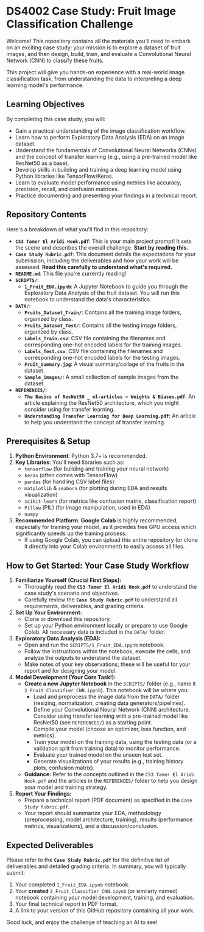 # DS4002 Case Study: Fruit Image Classification Challenge

Welcome! This repository contains all the materials you'll need to embark on an exciting case study: your mission is to explore a dataset of fruit images, and then design, build, train, and evaluate a Convolutional Neural Network (CNN) to classify these fruits.

This project will give you hands-on experience with a real-world image classification task, from understanding the data to interpreting a deep learning model's performance.

## Learning Objectives

By completing this case study, you will:
*   Gain a practical understanding of the image classification workflow.
*   Learn how to perform Exploratory Data Analysis (EDA) on an image dataset.
*   Understand the fundamentals of Convolutional Neural Networks (CNNs) and the concept of transfer learning (e.g., using a pre-trained model like ResNet50 as a base).
*   Develop skills in building and training a deep learning model using Python libraries like TensorFlow/Keras.
*   Learn to evaluate model performance using metrics like accuracy, precision, recall, and confusion matrices.
*   Practice documenting and presenting your findings in a technical report.

## Repository Contents

Here's a breakdown of what you'll find in this repository:

*   **`CS3 Tamer El Aridi Hook.pdf`**: This is your main project prompt! It sets the scene and describes the overall challenge. **Start by reading this.**
*   **`Case Study Rubric.pdf`**: This document details the expectations for your submission, including the deliverables and how your work will be assessed. **Read this carefully to understand what's required.**
*   **`README.md`**: This file you're currently reading!
*   **`SCRIPTS/`**:
    *   **`1_Fruit_EDA.ipynb`**: A Jupyter Notebook to guide you through the Exploratory Data Analysis of the fruit dataset. You will run this notebook to understand the data's characteristics.
*   **`DATA/`**:
    *   **`Fruits_Dataset_Train/`**: Contains all the training image folders, organized by class.
    *   **`Fruits_Dataset_Test/`**: Contains all the testing image folders, organized by class.
    *   **`Labels_Train.csv`**: CSV file containing the filenames and corresponding one-hot encoded labels for the training images.
    *   **`Labels_Test.csv`**: CSV file containing the filenames and corresponding one-hot encoded labels for the testing images.
    *   **`Fruit_Summary.jpg`**: A visual summary/collage of the fruits in the dataset.
    *   **`Sample_Images/`**: A small collection of sample images from the dataset.
*   **`REFERENCES/`**:
    *   **`The Basics of ResNet50 _ ml-articles – Weights & Biases.pdf`**: An article explaining the ResNet50 architecture, which you might consider using for transfer learning.
    *   **`Understanding Transfer Learning for Deep Learning.pdf`**: An article to help you understand the concept of transfer learning.

## Prerequisites & Setup

1.  **Python Environment**: Python 3.7+ is recommended.
2.  **Key Libraries**: You'll need libraries such as:
    *   `tensorflow` (for building and training your neural network)
    *   `keras` (often comes with TensorFlow)
    *   `pandas` (for handling CSV label files)
    *   `matplotlib` & `seaborn` (for plotting during EDA and results visualization)
    *   `scikit-learn` (for metrics like confusion matrix, classification report)
    *   `Pillow` (PIL) (for image manipulation, used in EDA)
    *   `numpy`
3.  **Recommended Platform**: **Google Colab** is highly recommended, especially for training your model, as it provides free GPU access which significantly speeds up the training process.
    *   If using Google Colab, you can upload this entire repository (or clone it directly into your Colab environment) to easily access all files.

## How to Get Started: Your Case Study Workflow

1.  **Familiarize Yourself (Crucial First Steps):**
    *   Thoroughly read the **`CS3 Tamer El Aridi Hook.pdf`** to understand the case study's scenario and objectives.
    *   Carefully review the **`Case Study Rubric.pdf`** to understand all requirements, deliverables, and grading criteria.
2.  **Set Up Your Environment:**
    *   Clone or download this repository.
    *   Set up your Python environment locally or prepare to use Google Colab. All necessary data is included in the `DATA/` folder.
3.  **Exploratory Data Analysis (EDA):**
    *   Open and run the `SCRIPTS/1_Fruit_EDA.ipynb` notebook.
    *   Follow the instructions within the notebook, execute the cells, and analyze the outputs to understand the dataset.
    *   Make notes of your key observations; these will be useful for your report and for designing your model.
4.  **Model Development (Your Core Task!):**
    *   **Create a new Jupyter Notebook** in the `SCRIPTS/` folder (e.g., name it `2_Fruit_Classifier_CNN.ipynb`). This notebook will be where you:
        *   Load and preprocess the image data from the `DATA/` folder (resizing, normalization, creating data generators/pipelines).
        *   Define your Convolutional Neural Network (CNN) architecture. Consider using transfer learning with a pre-trained model like ResNet50 (see `REFERENCES/`) as a starting point.
        *   Compile your model (choose an optimizer, loss function, and metrics).
        *   Train your model on the training data, using the testing data (or a validation split from training data) to monitor performance.
        *   Evaluate your trained model on the unseen test set.
        *   Generate visualizations of your results (e.g., training history plots, confusion matrix).
    *   **Guidance:** Refer to the concepts outlined in the `CS3 Tamer El Aridi Hook.pdf` and the articles in the `REFERENCES/` folder to help you design your model and training strategy.
5.  **Report Your Findings:**
    *   Prepare a technical report (PDF document) as specified in the `Case Study Rubric.pdf`.
    *   Your report should summarize your EDA, methodology (preprocessing, model architecture, training), results (performance metrics, visualizations), and a discussion/conclusion.

## Expected Deliverables

Please refer to the **`Case Study Rubric.pdf`** for the definitive list of deliverables and detailed grading criteria. In summary, you will typically submit:
1.  Your completed `1_Fruit_EDA.ipynb` notebook.
2.  Your **created** `2_Fruit_Classifier_CNN.ipynb` (or similarly named) notebook containing your model development, training, and evaluation.
3.  Your final technical report in PDF format.
4.  A link to your version of this GitHub repository containing all your work.

Good luck, and enjoy the challenge of teaching an AI to see!
